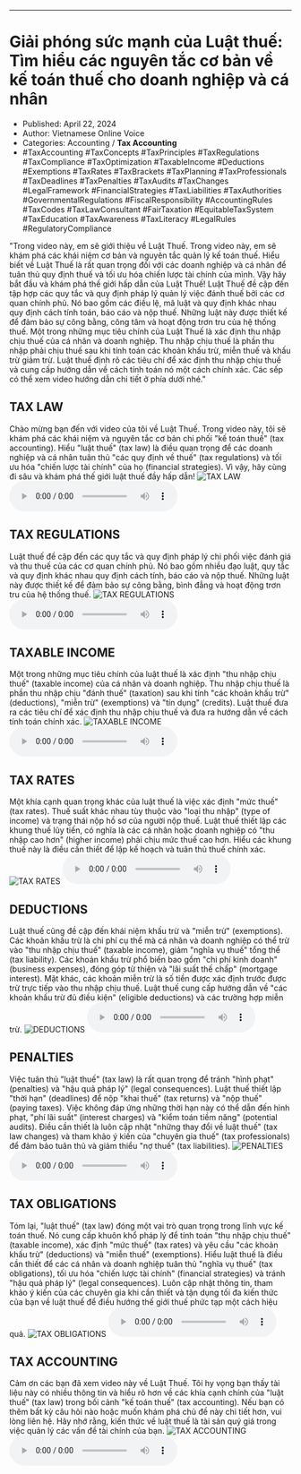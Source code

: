 
---

# Giải phóng sức mạnh của Luật thuế: Tìm hiểu các nguyên tắc cơ bản về kế toán thuế cho doanh nghiệp và cá nhân

- Published: April 22, 2024
- Author: Vietnamese Online Voice
- Categories: Accounting / **Tax Accounting**
- #TaxAccounting #TaxConcepts #TaxPrinciples #TaxRegulations #TaxCompliance #TaxOptimization #TaxableIncome #Deductions #Exemptions #TaxRates #TaxBrackets #TaxPlanning #TaxProfessionals #TaxDeadlines #TaxPenalties #TaxAudits #TaxChanges #LegalFramework #FinancialStrategies #TaxLiabilities #TaxAuthorities #GovernmentalRegulations #FiscalResponsibility #AccountingRules #TaxCodes #TaxLawConsultant #FairTaxation #EquitableTaxSystem #TaxEducation #TaxAwareness #TaxLiteracy #LegalRules #RegulatoryCompliance

"Trong video này, em sẽ giới thiệu về Luật Thuế. Trong video này, em sẽ khám phá các khái niệm cơ bản và nguyên tắc quản lý kế toán thuế. Hiểu biết về Luật Thuế là rất quan trọng đối với các doanh nghiệp và cá nhân để tuân thủ quy định thuế và tối ưu hóa chiến lược tài chính của mình. Vậy hãy bắt đầu và khám phá thế giới hấp dẫn của Luật Thuế! Luật Thuế đề cập đến tập hợp các quy tắc và quy định pháp lý quản lý việc đánh thuế bởi các cơ quan chính phủ. Nó bao gồm các điều lệ, mã luật và quy định khác nhau quy định cách tính toán, báo cáo và nộp thuế. Những luật này được thiết kế để đảm bảo sự công bằng, công tâm và hoạt động trơn tru của hệ thống thuế. Một trong những mục tiêu chính của Luật Thuế là xác định thu nhập chịu thuế của cá nhân và doanh nghiệp. Thu nhập chịu thuế là phần thu nhập phải chịu thuế sau khi tính toán các khoản khấu trừ, miễn thuế và khấu trừ giảm trừ. Luật thuế định rõ các tiêu chí để xác định thu nhập chịu thuế và cung cấp hướng dẫn về cách tính toán nó một cách chính xác. Các sếp có thể xem video hướng dẫn chi tiết ở phía dưới nhé."


## TAX LAW

Chào mừng bạn đến với video của tôi về Luật Thuế. Trong video này, tôi sẽ khám phá các khái niệm và nguyên tắc cơ bản chi phối "kế toán thuế" (tax accounting). Hiểu "luật thuế" (tax law) là điều quan trọng để các doanh nghiệp và cá nhân tuân thủ "các quy định về thuế" (tax regulations) và tối ưu hóa "chiến lược tài chính" của họ (financial strategies). Vì vậy, hãy cùng đi sâu và khám phá thế giới luật thuế đầy hấp dẫn!
![TAX LAW](https://http-archiver-apis-production-80.schnworks.com/storage/images/transitions/2024-04-22/transition-11833659826-Montserrat-Thin-673AB7.jpg)
<audio controls>
    <source src="https://http-archiver-apis-production-80.schnworks.com/storage/audio/file-17121711859.mp3" type="audio/mpeg">
</audio>



## TAX REGULATIONS

Luật thuế đề cập đến các quy tắc và quy định pháp lý chi phối việc đánh giá và thu thuế của các cơ quan chính phủ. Nó bao gồm nhiều đạo luật, quy tắc và quy định khác nhau quy định cách tính, báo cáo và nộp thuế. Những luật này được thiết kế để đảm bảo sự công bằng, bình đẳng và hoạt động trơn tru của hệ thống thuế.
![TAX REGULATIONS](https://http-archiver-apis-production-80.schnworks.com/storage/images/transitions/2024-04-22/transition--226609936-Montserrat-Medium-004895.jpg)
<audio controls>
    <source src="https://http-archiver-apis-production-80.schnworks.com/storage/audio/file-19211549992.mp3" type="audio/mpeg">
</audio>



## TAXABLE INCOME

Một trong những mục tiêu chính của luật thuế là xác định "thu nhập chịu thuế" (taxable income) của cá nhân và doanh nghiệp. Thu nhập chịu thuế là phần thu nhập chịu "đánh thuế" (taxation) sau khi tính "các khoản khấu trừ" (deductions), "miễn trừ" (exemptions) và "tín dụng" (credits). Luật thuế đưa ra các tiêu chí để xác định thu nhập chịu thuế và đưa ra hướng dẫn về cách tính toán chính xác.
![TAXABLE INCOME](https://http-archiver-apis-production-80.schnworks.com/storage/images/transitions/2024-04-22/transition-13903720668-Montserrat-SemiBold-004895.jpg)
<audio controls>
    <source src="https://http-archiver-apis-production-80.schnworks.com/storage/audio/file-10045163062.mp3" type="audio/mpeg">
</audio>



## TAX RATES

Một khía cạnh quan trọng khác của luật thuế là việc xác định "mức thuế" (tax rates). Thuế suất khác nhau tùy thuộc vào "loại thu nhập" (type of income) và trạng thái nộp hồ sơ của người nộp thuế. Luật thuế thiết lập các khung thuế lũy tiến, có nghĩa là các cá nhân hoặc doanh nghiệp có "thu nhập cao hơn" (higher income) phải chịu mức thuế cao hơn. Hiểu các khung thuế này là điều cần thiết để lập kế hoạch và tuân thủ thuế chính xác.
![TAX RATES](https://http-archiver-apis-production-80.schnworks.com/storage/images/transitions/2024-04-22/transition--415963703-Montserrat-Regular-283593.jpg)
<audio controls>
    <source src="https://http-archiver-apis-production-80.schnworks.com/storage/audio/file-25389516550.mp3" type="audio/mpeg">
</audio>



## DEDUCTIONS

Luật thuế cũng đề cập đến khái niệm khấu trừ và "miễn trừ" (exemptions). Các khoản khấu trừ là chi phí cụ thể mà cá nhân và doanh nghiệp có thể trừ vào "thu nhập chịu thuế" (taxable income), giảm "nghĩa vụ thuế" tổng thể (tax liability). Các khoản khấu trừ phổ biến bao gồm "chi phí kinh doanh" (business expenses), đóng góp từ thiện và "lãi suất thế chấp" (mortgage interest). Mặt khác, các khoản miễn trừ là số tiền được xác định trước được trừ trực tiếp vào thu nhập chịu thuế. Luật thuế cung cấp hướng dẫn về "các khoản khấu trừ đủ điều kiện" (eligible deductions) và các trường hợp miễn trừ.
![DEDUCTIONS](https://http-archiver-apis-production-80.schnworks.com/storage/images/transitions/2024-04-22/transition-4802844547-Montserrat-Black-1A237E.jpg)
<audio controls>
    <source src="https://http-archiver-apis-production-80.schnworks.com/storage/audio/file-31630568256.mp3" type="audio/mpeg">
</audio>



## PENALTIES

Việc tuân thủ "luật thuế" (tax law) là rất quan trọng để tránh "hình phạt" (penalties) và "hậu quả pháp lý" (legal consequences). Luật thuế thiết lập "thời hạn" (deadlines) để nộp "khai thuế" (tax returns) và "nộp thuế" (paying taxes). Việc không đáp ứng những thời hạn này có thể dẫn đến hình phạt, "phí lãi suất" (interest charges) và "kiểm toán tiềm năng" (potential audits). Điều cần thiết là luôn cập nhật "những thay đổi về luật thuế" (tax law changes) và tham khảo ý kiến ​​của "chuyên gia thuế" (tax professionals) để đảm bảo tuân thủ và giảm thiểu "nợ thuế" (tax liabilities).
![PENALTIES](https://http-archiver-apis-production-80.schnworks.com/storage/images/transitions/2024-04-22/transition-15045609528-Montserrat-Regular-283593.jpg)
<audio controls>
    <source src="https://http-archiver-apis-production-80.schnworks.com/storage/audio/file-4883105927.mp3" type="audio/mpeg">
</audio>



## TAX OBLIGATIONS

Tóm lại, "luật thuế" (tax law) đóng một vai trò quan trọng trong lĩnh vực kế toán thuế. Nó cung cấp khuôn khổ pháp lý để tính toán "thu nhập chịu thuế" (taxable income), xác định "mức thuế" (tax rates) và yêu cầu "các khoản khấu trừ" (deductions) và "miễn thuế" (exemptions). Hiểu luật thuế là điều cần thiết để các cá nhân và doanh nghiệp tuân thủ "nghĩa vụ thuế" (tax obligations), tối ưu hóa "chiến lược tài chính" (financial strategies) và tránh "hậu quả pháp lý" (legal consequences). Luôn cập nhật thông tin, tham khảo ý kiến ​​của các chuyên gia khi cần thiết và tận dụng tối đa kiến ​​thức của bạn về luật thuế để điều hướng thế giới thuế phức tạp một cách hiệu quả.
![TAX OBLIGATIONS](https://http-archiver-apis-production-80.schnworks.com/storage/images/transitions/2024-04-22/transition-19140681755-Montserrat-Bold-4A148C.jpg)
<audio controls>
    <source src="https://http-archiver-apis-production-80.schnworks.com/storage/audio/file-25925363770.mp3" type="audio/mpeg">
</audio>



## TAX ACCOUNTING

Cảm ơn các bạn đã xem video này về Luật Thuế. Tôi hy vọng bạn thấy tài liệu này có nhiều thông tin và hiểu rõ hơn về các khía cạnh chính của "luật thuế" (tax law) trong bối cảnh "kế toán thuế" (tax accounting). Nếu bạn có thêm bất kỳ câu hỏi nào hoặc muốn khám phá chủ đề này chi tiết hơn, vui lòng liên hệ. Hãy nhớ rằng, kiến ​​thức về luật thuế là tài sản quý giá trong việc quản lý các vấn đề tài chính của bạn.
![TAX ACCOUNTING](https://http-archiver-apis-production-80.schnworks.com/storage/images/transitions/2024-04-22/transition--42764422063-Montserrat-Regular-512DA8.jpg)
<audio controls>
    <source src="https://http-archiver-apis-production-80.schnworks.com/storage/audio/file-4408998665.mp3" type="audio/mpeg">
</audio>

